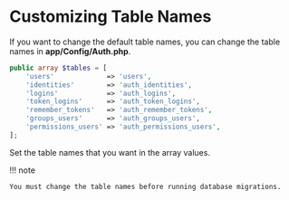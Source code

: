 # Customizing Table Names

If you want to change the default table names, you can change the table names
in **app/Config/Auth.php**.

```php
public array $tables = [
    'users'             => 'users',
    'identities'        => 'auth_identities',
    'logins'            => 'auth_logins',
    'token_logins'      => 'auth_token_logins',
    'remember_tokens'   => 'auth_remember_tokens',
    'groups_users'      => 'auth_groups_users',
    'permissions_users' => 'auth_permissions_users',
];
```

Set the table names that you want in the array values.

!!! note

    You must change the table names before running database migrations.
